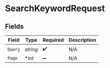 # SearchKeywordRequest


## Fields

| Field              | Type               | Required           | Description        |
| ------------------ | ------------------ | ------------------ | ------------------ |
| `Query`            | *string*           | :heavy_check_mark: | N/A                |
| `Page`             | **int*             | :heavy_minus_sign: | N/A                |